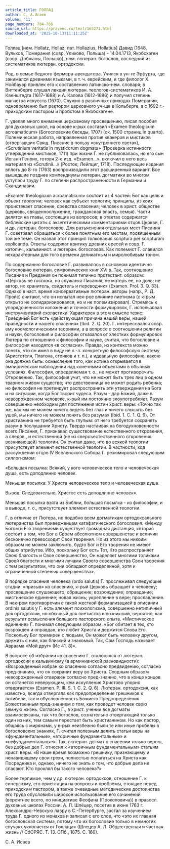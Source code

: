 ```yaml
---
article_title: ГОЛЛАЦ
author: С. А.Исаев
volume: '11'
page_numbers: 704-706
source_url: https://pravenc.ru/text/165271.html
downloaded_at: '2025-10-13T11:11:25Z'
---
```


Го́ллац [нем. Hollatz, Hollaz; лат. Hollazius, Hollatius] Давид (1648, Вульков, Померания (совр. Уликово, Польша) - 14.04.1713, Якобсхаген (совр. Добжаны, Польша)), нем. лютеран. богослов, последний из систематиков лютеран. ортодоксии.

Род. в семье бедного фермера-арендатора. Учился в ун-те Эрфурта, где занимался древними языками, в т. ч. еврейским, и где филолог Х. Нойбауэр привлек его к составлению латинско-нем. словаря; в Виттенберге слушал лекции лютеран. теологов-систематиков И. А. Квенштедта (1617-1688) и А. Калова (1612-1686) и получил степень магистра искусств (1670). Служил в различных приходах Померании, одновременно был ректором церковного уч-ща в Кольберге, а с 1692 г.- приходским пастором и пробстом в Якобсхагене.

Г. уделял много внимания церковному просвещению, писал пособия для духовных школ, на основе к-рых составил «Examen theologicum acroamaticum» (Богословские беседы, 1707) (ок. 1500 страниц in quarto). Полемическая работа, направленная против квакеров и мистиков (отвергавших Свящ. Писание в пользу «внутреннего света»), «Scrutinium veritatis in mysticorum dogmata» (Проверка истинности утверждений мистиков, 1711) при жизни Г. не публиковалась, но его сын Иоганн Генрих, готовя 2-е изд. «Examen...», включил в него весь материал из «Scrutinii...» (Росток; Лейпциг, 1718). Последующие издания вплоть до 8-го (1763) воспроизводили этот расширенный вариант. Все вышедшие позднее компендиумы лютеран. догматики во многом уступали труду Г. по степени распространенности в Германии и Скандинавии.

«Examen theologicum acroamaticum» состоит из 4 частей: Бог как цель и объект теологии; человек как субъект теологии; принципы, из коих проистекает спасение, средства спасения; человек в христ. обществе (церковь, священнослужение, гражданская власть, семья). Части делятся на главы, состоящие из вопросов; в ответах содержатся библейские цитаты с экзегетическими комментариями отцов Церкви, Г. и др. лютеран. богословов. Для разъяснения отдельных мест Писания Г. советовал обращаться к более понятным его местам, посвященным той же теме. Он назвал этот принцип толкования scriptura per scripturam explicanda. Ответы содержат критику древних ересей и совр. Г. католич., кальвинист. и лютеран. богословов. Как полемист Г. славился нехарактерным для того времени деликатным и миролюбивым тоном.

По содержанию богословие Г. развивалось в основном идентично богословию лютеран. символических книг XVI в. Так, соотношение Писания и Предания он понимал типично протестант. образом: «Церковь не госпожа, но служанка Писания; не матерь ее, но дочь; не автор, но хранитель, свидетель и переводчик» (Examen. Prol. 3. Q. 33). Однако в наст. время консервативные лютеран. авторы (напр., Р. Д. Пройс) считают, что он испытал нек-рое влияние пиетизма (с к-рым открыто не солидаризировался, но и не полемизировал). Стремясь к упорядоченности изложения и точности формулировок, Г. использовал инструментарий схоластики. Характерен в этом смысле тезис: Триединый Бог есть «действующая причина нашей веры, нашей праведности и нашего спасения» (Ibid. 2. Q. 20). Г. интересовался совр. ему космологическими теориями, а в вопросе о соотношении религии и науки, богословия и философии отказался от хлестких формулировок Лютера по отношению к философии и науке, считая, что богословие и философия находятся «в согласии». Правда, из контекста можно понять, что он имел в виду не к.-л. конкретную философскую систему (Аристотеля, Платона, стоиков и т. п.), а идеальную философию, какою она должна быть: осмысление того, как истина открывается в эмпирическом наблюдении над конечными объектами в обычных условиях. Философия, определяемая т. о., не может противоречить Откровению. Так, философия учит, что не может быть трех лиц в одном тварном живом существе; что девственница не может родить ребенка; но философия не претендует распространить эти утверждения на Бога и на ситуации, когда Бог творит чудеса. Разум - дар Божий, даже в невозрожденном человеке, к-рый им постоянно злоупотребляет. Разум совершенно необходим для постижения истин христ. веры: «Точно так же, как мы не можем ничего видеть без глаз и ничего слышать без ушей, мы ничего не можем понять без разума» (Ibid. 1. C. 1. Q. 9). От христианина не требуется быть глупым: от него требуется сохранять разум в послушании Христу. Твердо настаивая на богодухновенности всего Писания, Г. признавал существование естественного откровения, а следов., и естественной (не из сверхъестественного откровения возникающей) теологии. Он считал даже, что во всякой теологии присутствует элемент естественной теологии. В частности, ход рассуждений отцов IV Вселенского Собора Г. резюмировал следующим силлогизмом:

«Бо́льшая посылка: Всякий, у кого человеческое тело и человеческая душа, есть доподлинно человек.

Меньшая посылка: У Христа человеческое тело и человеческая душа.

Вывод: Следовательно, Христос есть доподлинно человек».

Меньшая посылка взята из Библии, бо́льшая посылка - из философии, и в выводе, т. о., присутствует элемент естественной теологии.

Г. в отличие от Лютера, но подобно всем догматикам ортодоксального лютеранства был приверженцем катафатического богословия. «Между Богом и Его творениями существует громадная дистанция, которая состоит в том, что Бог в Своем абсолютном совершенстве и величии бесконечно превосходит Свои творения. Но из этого мы никоим образом не можем заключить, будто Бог и Его творения не имеют общих атрибутов. Ибо, поскольку Бог есть Тот, Кто распространяет Свою благость и Свое совершенство, Он наделяет многими толиками Своей благости и многими лучами Своего совершенства Свои творения с тем результатом, что они обладают определенной, хотя и ограниченной степенью совершенства».

В порядке спасения человека (ordo salutis) Г. прослеживал следующие стадии: «призыв» ко спасению, к-рый Церковь обращает к человеку; просвещение слушающего; обращение; возрождение; оправдание; мистическое единение; новая жизнь; укрепление в вере; прославление. В нек-ром противоречии с такой жесткой формализацией в описании ordinis salutis у Г. есть элемент психологизма, совершенно нетипичный для ортодоксии, но обычный для пиетистов и возникший, вероятно, как результат осмысления большого пасторского опыта. «Мистическое единение» Г. понимал следующим образом: «Бог обитает в тех, кто возрожден и оправдан, кто любит Христа и держится Слова Его. Поскольку Бог примирен с людьми, Он может быть человеку другом, дружить с ним, как близкий и знакомый. Так, Сам Господь называет Авраама «Мой друг» (Ис 41. 8)».

В вопросе об избрании ко спасению Г. отклонялся от лютеран. ортодоксии к кальвинизму (в арминианской разновидности): «Возрожденный избран ко спасению согласно предвидению, согласно пред-знанию, что он сохранит веру во Христа. Сходным образом невозрожденный отвержен согласно пред-знанию, что в конце концов он останется неверующим, кем искупление Христово упорно отвергается» (Examen. P. III. S. 1. C. 2. Q. 6). Лютеран. ортодоксия, как известно, всегда отвергала как предопределение грешников к погибели, так и обусловленность Божиего Предопределения Божественным пред-знанием о том, как проведет человек свою земную жизнь. Согласно Г., в христ. учении все догматы взаимосвязаны, так что богослов, сознательно отвергающий только один из них, тем самым перестает быть христианином. Но как пастор, общаясь с мирянами, у к-рых неизбежно были те или иные пробелы в богословских знаниях, Г. считал полезным делить статьи веры на «фундаментальные», «вторичные фундаментальные» и «нефундаментальные». Так, лютеран. догмат о спасении только верою, без добрых дел Г. относил к «вторичным фундаментальным» статьям христ. веры. «В наше время возможно грешнику, признающему и ненавидящему свои грехи, полностью полагаться на Христа как Посредника и, однако, ничего не знать о том, что добрые дела не спасают. Кто проклял бы такого человека?»

Более терпимое, чем у др. лютеран. ортодоксов, отношение Г. к синергизму, его ориентация на вопросы и проблемы, стоящие перед приходским пастором, а также очевидные методические достоинства его труда обусловили широкое использование его сочинений (вероятнее всего, по инициативе Феофана (Прокоповича)) в правосл. духовных школах России. А. Л. Шлёцер, посетив в июне 1763 г. Александро-Невскую лавру в С.-Петербурге, застал за изучением труда Г. одного из монахов и записал с его слов, что «это их главная богословская система, потому что их богословие только в немногих случаях уклоняется от Голлаца» (Шлецер А. Л. Общественная и частная жизнь // СбОРЯС. Т. 13. СПб., 1875. С. 160).

С. А.  Исаев
